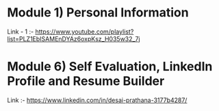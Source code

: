 # Module 1) Personal Information
Link - 1 :- https://www.youtube.com/playlist?list=PLZ1EbISAMEnDYAz6oxpKsz_H035w32_7j

# Module 6) Self Evaluation, LinkedIn Profile and Resume Builder

Link :-  https://www.linkedin.com/in/desai-prathana-3177b4287/
